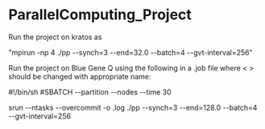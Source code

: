 # ParallelComputing_Project

Run the project on kratos as 

  "mpirun -np 4 ./pp --synch=3 --end=32.0 --batch=4 --gvt-interval=256"
  
Run the project on Blue Gene Q using the following in a <filename>.job file where < > 
should be changed with appropriate name:
  
#!/bin/sh
#SBATCH --partition <partition name> --nodes <num of nodes>  --time 30
  
srun --ntasks <num of tasks> --overcommit -o <outFile>.log ./pp --synch=3 --end=128.0 --batch=4 --gvt-interval=256
